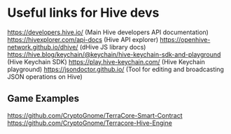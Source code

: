 # Useful links for Hive devs

https://developers.hive.io/ (Main Hive developers API documentation)
https://hivexplorer.com/api-docs (Hive API explorer)
https://openhive-network.github.io/dhive/ (dHive JS library docs)
https://hive.blog/keychain/@keychain/hive-keychain-sdk-and-playground (Hive Keychain SDK)
https://play.hive-keychain.com/ (Hive Keychain playground)
https://jsondoctor.github.io/ (Tool for editing and broadcasting JSON operations on Hive)

## Game Examples
https://github.com/CryptoGnome/TerraCore-Smart-Contract
https://github.com/CryptoGnome/Terracore-Hive-Engine
